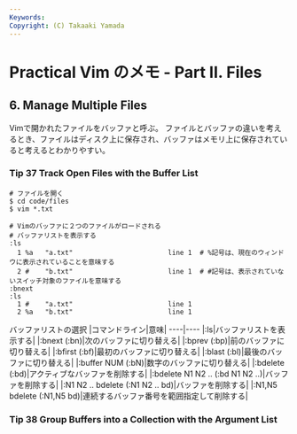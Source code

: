 ```yaml
---
Keywords: 
Copyright: (C) Takaaki Yamada
---
```


# Practical Vim のメモ - Part II. Files

## 6. Manage Multiple Files
Vimで開かれたファイルをバッファと呼ぶ。
ファイルとバッファの違いを考えるとき、ファイルはディスク上に保存され、バッファはメモリ上に保存されていると考えるとわかりやすい。

### Tip 37 Track Open Files with the Buffer List

```
# ファイルを開く
$ cd code/files
$ vim *.txt

# Vimのバッファに２つのファイルがロードされる
# バッファリストを表示する
:ls
  1 %a   "a.txt"                        line 1  # %記号は、現在のウィンドウに表示されていることを意味する
  2 #    "b.txt"                        line 1  # #記号は、表示されていないスイッチ対象のファイルを意味する
:bnext
:ls
  1 #    "a.txt"                        line 1
  2 %a   "b.txt"                        line 1
```
バッファリストの選択
|コマンドライン|意味|
----|----
|:ls|バッファリストを表示する|
|:bnext (:bn)|次のバッファに切り替える|
|:bprev (:bp)|前のバッファに切り替える|
|:bfirst (:bf)|最初のバッファに切り替える|
|:blast (:bl)|最後のバッファに切り替える|
|:buffer NUM (:bN)|数字のバッファに切り替える|
|:bdelete (:bd)|アクティブなバッファを削除する|
|:bdelete N1 N2 .. (:bd N1 N2 ..)|バッファを削除する|
|:N1 N2 .. bdelete (:N1 N2 .. bd)|バッファを削除する|
|:N1,N5 bdelete (:N1,N5 bd)|連続するバッファ番号を範囲指定して削除する|

### Tip 38 Group Buffers into a Collection with the Argument List

